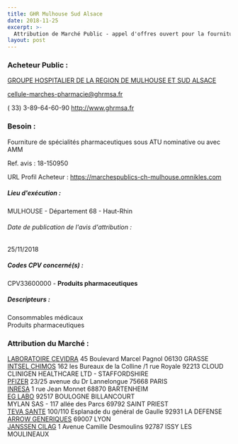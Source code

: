 ```yaml
---
title: GHR Mulhouse Sud Alsace
date: 2018-11-25
excerpt: >-
  Attribution de Marché Public - appel d'offres ouvert pour la fourniture de spécialités pharmaceutiques sous atu nominative ou avec amm
layout: post
---
```


### Acheteur Public : 
<a href="/acheteur-32/siren-200046985"> GROUPE HOSPITALIER DE LA REGION DE MULHOUSE ET SUD ALSACE</a><br/>



cellule-marches-pharmacie@ghrmsa.fr

( 33) 3-89-64-60-90
http://www.ghrmsa.fr
### Besoin :

Fourniture de spécialités pharmaceutiques sous ATU nominative ou avec AMM

Ref. avis : 18-150950

URL Profil Acheteur : https://marchespublics-ch-mulhouse.omnikles.com

##### Lieu d'exécution :

MULHOUSE - Département 68 - Haut-Rhin

###### Date de publication de l'avis d'attribution : 
25/11/2018

##### Codes CPV concerné(s) :
CPV33600000 - **Produits pharmaceutiques** <br/>

##### Descripteurs :
Consommables médicaux <br/>
Produits pharmaceutiques <br/>

### Attribution du Marché :
<a href="/entreprise-264/siren-488324658"> LABORATOIRE CEVIDRA</a>    45 Boulevard Marcel Pagnol 06130 GRASSE <br/>
<a href="/entreprise-257/siren-382401222"> INTSEL CHIMOS</a>    162 les Bureaux de la Colline /1 rue Royale 92213 CLOUD <br/>
CLINIGEN HEALTHCARE LTD -   STAFFORDSHIRE <br/>
<a href="/entreprise-261/siren-433623550"> PFIZER</a>    23/25 avenue du Dr Lannelongue 75668 PARIS <br/>
<a href="/entreprise-260/siren-425049632"> INRESA</a>    1 rue Jean Monnet 68870 BARTENHEIM <br/>
<a href="/entreprise-259/siren-408518785"> EG LABO</a>     92517 BOULOGNE BILLANCOURT <br/>
MYLAN SAS - 117 allée des Parcs 69792 SAINT PRIEST <br/>
<a href="/entreprise-259/siren-401972476"> TEVA SANTE</a>    100/110 Esplanade du général de Gaulle 92931 LA DEFENSE <br/>
<a href="/entreprise-261/siren-433944485"> ARROW GENERIQUES</a>     69007 LYON <br/>
<a href="/entreprise-267/siren-562033068"> JANSSEN CILAG</a>    1 Avenue Camille Desmoulins 92787 ISSY LES MOULINEAUX <br/>
